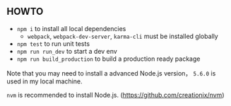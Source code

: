 ## HOWTO

* `npm i` to install all local dependencies
  * `webpack`, `webpack-dev-server`, `karma-cli` must be installed globally
* `npm test` to run unit tests
* `npm run run_dev` to start a dev env
* `npm run build_production` to build a production ready package

Note that you may need to install a advanced Node.js version， `5.6.0` is used in my local machine.

`nvm` is recommended to install Node.js. (https://github.com/creationix/nvm)
